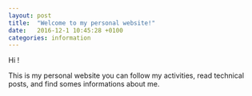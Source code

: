 ```yaml
---
layout: post
title:  "Welcome to my personal website!"
date:   2016-12-1 10:45:28 +0100
categories: information
---
```

Hi !

This is my personal website you can follow my activities, read technical posts, and find somes informations about me.
